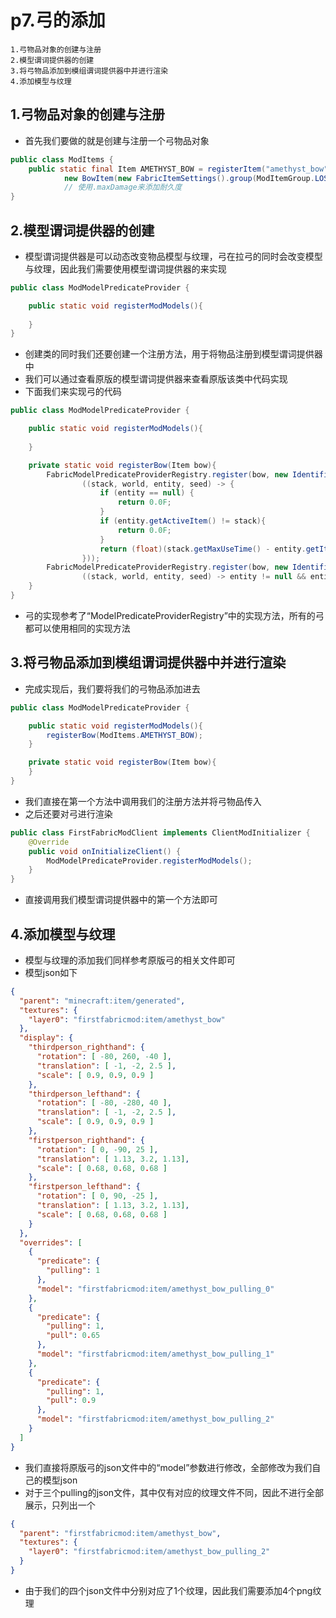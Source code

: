 # p7.弓的添加

    1.弓物品对象的创建与注册
    2.模型谓词提供器的创建
    3.将弓物品添加到模组谓词提供器中并进行渲染
    4.添加模型与纹理

## 1.弓物品对象的创建与注册
- 首先我们要做的就是创建与注册一个弓物品对象
```java
public class ModItems {
    public static final Item AMETHYST_BOW = registerItem("amethyst_bow",
            new BowItem(new FabricItemSettings().group(ModItemGroup.LOSTsMOD).maxCount(1).maxDamage(640)));
            // 使用.maxDamage来添加耐久度
}
```


## 2.模型谓词提供器的创建
- 模型谓词提供器是可以动态改变物品模型与纹理，弓在拉弓的同时会改变模型与纹理，因此我们需要使用模型谓词提供器的来实现
```java
public class ModModelPredicateProvider {

    public static void registerModModels(){
        
    }
}
```
- 创建类的同时我们还要创建一个注册方法，用于将物品注册到模型谓词提供器中
- 我们可以通过查看原版的模型谓词提供器来查看原版该类中代码实现
- 下面我们来实现弓的代码
```java
public class ModModelPredicateProvider {

    public static void registerModModels(){
        
    }

    private static void registerBow(Item bow){
        FabricModelPredicateProviderRegistry.register(bow, new Identifier("pull"),
                ((stack, world, entity, seed) -> {
                    if (entity == null) {
                        return 0.0F;
                    }
                    if (entity.getActiveItem() != stack){
                        return 0.0F;
                    }
                    return (float)(stack.getMaxUseTime() - entity.getItemUseTimeLeft()) / 20.0F;
                }));
        FabricModelPredicateProviderRegistry.register(bow, new Identifier("pulling"),
                ((stack, world, entity, seed) -> entity != null && entity.isUsingItem() && entity.getActiveItem() == stack ? 1.0F : 0.0F));
    }
}
```
- 弓的实现参考了“ModelPredicateProviderRegistry”中的实现方法，所有的弓都可以使用相同的实现方法


## 3.将弓物品添加到模组谓词提供器中并进行渲染
- 完成实现后，我们要将我们的弓物品添加进去
```java
public class ModModelPredicateProvider {

    public static void registerModModels(){
        registerBow(ModItems.AMETHYST_BOW);
    }

    private static void registerBow(Item bow){
    }
}
```
- 我们直接在第一个方法中调用我们的注册方法并将弓物品传入
- 之后还要对弓进行渲染
```java
public class FirstFabricModClient implements ClientModInitializer {
    @Override
    public void onInitializeClient() {
        ModModelPredicateProvider.registerModModels();
    }
}
```
- 直接调用我们模型谓词提供器中的第一个方法即可


## 4.添加模型与纹理
- 模型与纹理的添加我们同样参考原版弓的相关文件即可
- 模型json如下
```json
{
  "parent": "minecraft:item/generated",
  "textures": {
    "layer0": "firstfabricmod:item/amethyst_bow"
  },
  "display": {
    "thirdperson_righthand": {
      "rotation": [ -80, 260, -40 ],
      "translation": [ -1, -2, 2.5 ],
      "scale": [ 0.9, 0.9, 0.9 ]
    },
    "thirdperson_lefthand": {
      "rotation": [ -80, -280, 40 ],
      "translation": [ -1, -2, 2.5 ],
      "scale": [ 0.9, 0.9, 0.9 ]
    },
    "firstperson_righthand": {
      "rotation": [ 0, -90, 25 ],
      "translation": [ 1.13, 3.2, 1.13],
      "scale": [ 0.68, 0.68, 0.68 ]
    },
    "firstperson_lefthand": {
      "rotation": [ 0, 90, -25 ],
      "translation": [ 1.13, 3.2, 1.13],
      "scale": [ 0.68, 0.68, 0.68 ]
    }
  },
  "overrides": [
    {
      "predicate": {
        "pulling": 1
      },
      "model": "firstfabricmod:item/amethyst_bow_pulling_0"
    },
    {
      "predicate": {
        "pulling": 1,
        "pull": 0.65
      },
      "model": "firstfabricmod:item/amethyst_bow_pulling_1"
    },
    {
      "predicate": {
        "pulling": 1,
        "pull": 0.9
      },
      "model": "firstfabricmod:item/amethyst_bow_pulling_2"
    }
  ]
}
```
- 我们直接将原版弓的json文件中的“model”参数进行修改，全部修改为我们自己的模型json
- 对于三个pulling的json文件，其中仅有对应的纹理文件不同，因此不进行全部展示，只列出一个
```json
{
  "parent": "firstfabricmod:item/amethyst_bow",
  "textures": {
    "layer0": "firstfabricmod:item/amethyst_bow_pulling_2"
  }
}
```
- 由于我们的四个json文件中分别对应了1个纹理，因此我们需要添加4个png纹理
